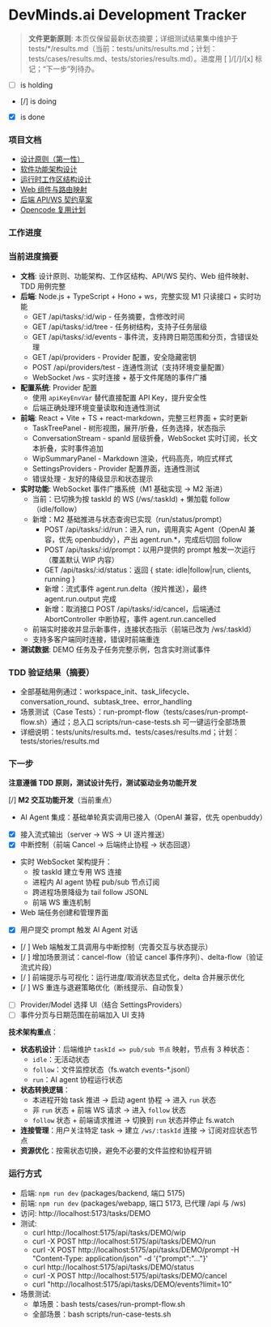 # DevMinds.ai Development Tracker

> **文件更新原则**: 本页仅保留最新状态摘要；详细测试结果集中维护于 tests/\*/results.md（当前：tests/units/results.md；计划：tests/cases/results.md、tests/stories/results.md）。进度用 [ ]/[/]/[x] 标记；“下一步”列待办。

- [ ] is holding
- [/] is doing
- [x] is done

### 项目文档

- [设计原则（第一性）](./design/DesignPrinciples.md)
- [软件功能架构设计](./design/Architecture.md)
- [运行时工作区结构设计](./design/WorkspaceStructure.md)
- [Web 组件与路由映射](./design/WebUIMapping.md)
- [后端 API/WS 契约草案](./design/API_WS_Contracts.md)
- [Opencode 复用计划](./design/OpencodeReusePlan.md)

### 工作进度

### 当前进度摘要

- **文档**: 设计原则、功能架构、工作区结构、API/WS 契约、Web 组件映射、TDD 用例完整
- **后端**: Node.js + TypeScript + Hono + ws，完整实现 M1 只读接口 + 实时功能
  - GET /api/tasks/:id/wip - 任务摘要，含修改时间
  - GET /api/tasks/:id/tree - 任务树结构，支持子任务层级
  - GET /api/tasks/:id/events - 事件流，支持跨日期范围和分页，含错误处理
  - GET /api/providers - Provider 配置，安全隐藏密钥
  - POST /api/providers/test - 连通性测试（支持环境变量配置）
  - WebSocket /ws - 实时连接 + 基于文件尾随的事件广播
- **配置系统**: Provider 配置
  - 使用 `apiKeyEnvVar` 替代直接配置 API Key，提升安全性
  - 后端正确处理环境变量读取和连通性测试
- **前端**: React + Vite + TS + react-markdown，完整三栏界面 + 实时更新
  - TaskTreePanel - 树形视图，展开/折叠，任务选择，状态指示
  - ConversationStream - spanId 层级折叠，WebSocket 实时订阅，长文本折叠，实时事件追加
  - WipSummaryPanel - Markdown 渲染，代码高亮，响应式样式
  - SettingsProviders - Provider 配置界面，连通性测试
  - 错误处理 - 友好的降级显示和状态提示
- **实时功能**: WebSocket 事件广播系统（M1 基础实现 → M2 渐进）
  - 当前：已切换为按 taskId 的 WS (/ws/:taskId) + 懒加载 follow（idle/follow）
  - 新增：M2 基础推进与状态查询已实现（run/status/prompt）
    - POST /api/tasks/:id/run：进入 run，调用真实 Agent（OpenAI 兼容，优先 openbuddy），产出 agent.run.\*，完成后切回 follow
    - POST /api/tasks/:id/prompt：以用户提供的 prompt 触发一次运行（覆盖默认 WIP 内容）
    - GET /api/tasks/:id/status：返回 { state: idle|follow|run, clients, running }
    - 新增：流式事件 agent.run.delta（按片推送），最终 agent.run.output 完成
    - 新增：取消接口 POST /api/tasks/:id/cancel，后端通过 AbortController 中断协程，事件 agent.run.cancelled
  - 前端实时接收并显示新事件，连接状态指示（前端已改为 /ws/:taskId）
  - 支持多客户端同时连接，错误时前端重连
- **测试数据**: DEMO 任务及子任务完整示例，包含实时测试事件

### TDD 验证结果（摘要）

- 全部基础用例通过：workspace_init、task_lifecycle、conversation_round、subtask_tree、error_handling
- 场景测试（Case Tests）：run-prompt-flow（tests/cases/run-prompt-flow.sh）通过；总入口 scripts/run-case-tests.sh 可一键运行全部场景
- 详细说明：tests/units/results.md、tests/cases/results.md；计划：tests/stories/results.md

### 下一步

**注意遵循 TDD 原则，测试设计先行，测试驱动业务功能开发**

[/] **M2 交互功能开发**（当前重点）

- AI Agent 集成：基础单轮真实调用已接入（OpenAI 兼容，优先 openbuddy）
- [x] 接入流式输出（server → WS → UI 逐片推送）
- [x] 中断控制（前端 Cancel → 后端终止协程 → 状态回退）
- 实时 WebSocket 架构提升：
  - 按 taskId 建立专用 WS 连接
  - 进程内 AI agent 协程 pub/sub 节点订阅
  - 跨进程场景降级为 tail follow JSONL
  - 前端 WS 重连机制
- Web 端任务创建和管理界面
- [x] 用户提交 prompt 触发 AI Agent 对话
- [/ ] Web 端触发工具调用与中断控制（完善交互与状态提示）
- [/ ] 增加场景测试：cancel-flow（验证 cancel 事件序列）、delta-flow（验证流式片段）
- [/ ] 前端提示与可视化：运行进度/取消状态显式化，delta 合并展示优化
- [/ ] WS 重连与退避策略优化（断线提示、自动恢复）
- [ ] Provider/Model 选择 UI（结合 SettingsProviders）
- [ ] 事件分页与日期范围在前端加入 UI 支持

**技术架构重点**：

- **状态机设计**：后端维护 `taskId => pub/sub 节点` 映射，节点有 3 种状态：
  - `idle`：无活动状态
  - `follow`：文件监控状态（fs.watch events-\*.jsonl）
  - `run`：AI agent 协程运行状态
- **状态转换逻辑**：
  - 本进程开始 task 推进 → 启动 agent 协程 → 进入 `run` 状态
  - 非 `run` 状态 + 前端 WS 请求 → 进入 `follow` 状态
  - `follow` 状态 + 前端请求推进 → 切换到 `run` 状态并停止 fs.watch
- **连接管理**：用户关注特定 task → 建立 `/ws/:taskId` 连接 → 订阅对应状态节点
- **资源优化**：按需状态切换，避免不必要的文件监控和协程开销

### 运行方式

- 后端: `npm run dev` (packages/backend, 端口 5175)
- 前端: `npm run dev` (packages/webapp, 端口 5173, 已代理 /api 与 /ws)
- 访问: http://localhost:5173/tasks/DEMO
- 测试:
  - curl http://localhost:5175/api/tasks/DEMO/wip
  - curl -X POST http://localhost:5175/api/tasks/DEMO/run
  - curl -X POST http://localhost:5175/api/tasks/DEMO/prompt -H "Content-Type: application/json" -d '{"prompt":"..."}'
  - curl http://localhost:5175/api/tasks/DEMO/status
  - curl -X POST http://localhost:5175/api/tasks/DEMO/cancel
  - curl "http://localhost:5175/api/tasks/DEMO/events?limit=10"
- 场景测试:
  - 单场景：bash tests/cases/run-prompt-flow.sh
  - 全部场景：bash scripts/run-case-tests.sh
